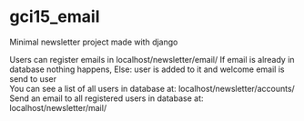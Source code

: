 # gci15_email
Minimal newsletter project made with django

Users can register emails in localhost/newsletter/email/ 
If email is already in database nothing happens,
Else: user is added to it and welcome email is send to user  
You can see a list of all users in database at: localhost/newsletter/accounts/  
Send an email to all registered users in database at: localhost/newsletter/mail/
